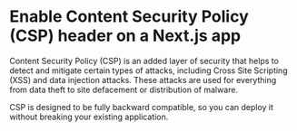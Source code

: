 # Enable Content Security Policy (CSP) header on a Next.js app

Content Security Policy (CSP) is an added layer of security that helps to detect and mitigate certain types of attacks, including Cross Site Scripting (XSS) and data injection attacks. These attacks are used for everything from data theft to site defacement or distribution of malware.

CSP is designed to be fully backward compatible, so you can deploy it without breaking your existing application.

